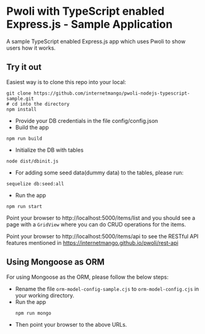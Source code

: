 # Pwoli with TypeScript enabled Express.js - Sample Application

A sample TypeScript enabled Express.js app which uses Pwoli to show users how it works.

## Try it out

Easiest way is to clone this repo into your local:

```
git clone https://github.com/internetmango/pwoli-nodejs-typescript-sample.git
# cd into the directory
npm install
```

- Provide your DB credentials in the file config/config.json
- Build the app
```
npm run build
```
- Initialize the DB with tables

```
node dist/dbinit.js
```
- For adding some seed data(dummy data) to the tables, please run:

```
sequelize db:seed:all
```

- Run the app
```
npm run start
```

Point your browser to http://localhost:5000/items/list and you should see a page with a `GridView` where you can do CRUD operations for the items.

Point your browser to http://localhost:5000/items/api to see the RESTful API features mentioned in https://internetmango.github.io/pwoli/rest-api

## Using Mongoose as ORM

For using Mongoose as the ORM, please follow the below steps:
- Rename the file `orm-model-config-sample.cjs` to `orm-model-config.cjs` in your working directory.
- Run the app
    ```
    npm run mongo
    ```
- Then point your browser to the above URLs.